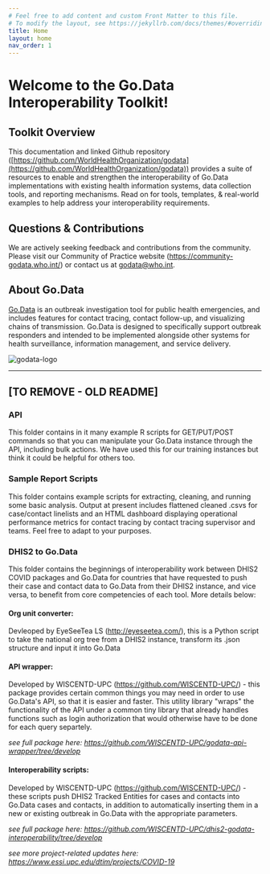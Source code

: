 ```yaml
---
# Feel free to add content and custom Front Matter to this file.
# To modify the layout, see https://jekyllrb.com/docs/themes/#overriding-theme-defaults
title: Home
layout: home
nav_order: 1
---
```


# Welcome to the Go.Data Interoperability Toolkit!
## Toolkit Overview
This documentation and linked Github repository ([https://github.com/WorldHealthOrganization/godata](https://github.com/WorldHealthOrganization/godata)) provides a suite of resources to enable and strengthen the interoperability of Go.Data implementations with existing health information systems, data collection tools, and reporting mechanisms. Read on for tools, templates, & real-world examples to help address your interoperability requirements. 

## Questions & Contributions
We are actively seeking feedback and contributions from the community. Please visit our Community of Practice website (https://community-godata.who.int/) or contact us at [godata@who.int](mailto://godata@who.int). 

## About Go.Data
[Go.Data](https://www.who.int/godata) is an outbreak investigation tool for public health emergencies, and includes features for contact tracing, contact follow-up, and visualizing chains of transmission. Go.Data is designed to specifically support outbreak responders and intended to be implemented alongside other systems for health surveillance, information management, and service delivery. 

![godata-logo](../assets/godata-logo.png)

----------

## [TO REMOVE - OLD README]
### API

This folder contains in it many example R scripts for GET/PUT/POST commands so
that you can manipulate your Go.Data instance through the API, including bulk
actions. We have used this for our training instances but think it could be
helpful for others too.

### Sample Report Scripts

This folder contains example scripts for extracting, cleaning, and running some
basic analysis. Output at present includes flattened cleaned .csvs for
case/contact linelists and an HTML dashboard displaying operational performance
metrics for contact tracing by contact tracing supervisor and teams. Feel free
to adapt to your purposes.

### DHIS2 to Go.Data

This folder contains the beginnings of interoperability work between DHIS2 COVID
packages and Go.Data for countries that have requested to push their case and
contact data to Go.Data from their DHIS2 instance, and vice versa, to benefit
from core competencies of each tool. More details below:

#### Org unit converter:

Devleoped by EyeSeeTea LS (http://eyeseetea.com/), this is a Python script to
take the national org tree from a DHIS2 instance, transform its .json structure
and input it into Go.Data

#### API wrapper:

Developed by WISCENTD-UPC (https://github.com/WISCENTD-UPC/) - this package
provides certain common things you may need in order to use Go.Data's API, so
that it is easier and faster. This utility library "wraps" the functionality of
the API under a common tiny library that already handles functions such as login
authorization that would otherwise have to be done for each query separtely.

_see full package here: https://github.com/WISCENTD-UPC/godata-api-wrapper/tree/develop_

#### Interoperability scripts:

Developed by WISCENTD-UPC (https://github.com/WISCENTD-UPC/) - these scripts
push DHIS2 Tracked Entities for cases and contacts into Go.Data cases and
contacts, in addition to automatically inserting them in a new or existing
outbreak in Go.Data with the appropriate parameters.

_see full package here: https://github.com/WISCENTD-UPC/dhis2-godata-interoperability/tree/develop_

_see more project-related updates here: https://www.essi.upc.edu/dtim/projects/COVID-19_
